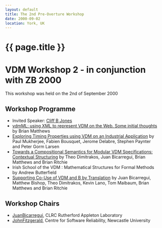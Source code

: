 ```yaml
---
layout: default
title: The 2nd Pre-Overture Workshop
date: 2000-09-02
location: York, UK
---
```


# {{ page.title }}

VDM Workshop 2 - in conjunction with ZB 2000
============================================

This workshop was held on the 2nd of September 2000

Workshop Programme
------------------

-   Invited Speaker: [Cliff B
    Jones](http://www.cs.ncl.ac.uk/people/home.php?name=Cliff.Jones)
-   [ vdmML: using XML to represent VDM on the Web. Some initial
    thoughts](pre2/Ws2_vdmml.pdf "wikilink") by Brian Matthews
-   [ Exploring Timing Properties using VDM on an Industrial
    Application](pre2/Ws2_vicepaper.pdf "wikilink") by Paul Mukherjee, Fabien
    Bousquet, Jerome Delabre, Stephen Paynter and Peter Gorm Larsen
-   [ Towards a Compositional Semantics for Modular VDM Specifications:
    Contextual Structuring](pre2/Ws2_vdmmodules.pdf "wikilink") by Theo
    Dimitrakos, Juan Bicarregui, Brian Matthews and Brian Ritchie
-   Irish School of the VDM : Mathematical Structures for Formal Methods
    by Andrew Butterfield
-   [ Supporting Co-Use of VDM and B by
    Translation](pre2/Ws2_supporting-co-use-of-VDM-B.pdf "wikilink") by Juan
    Bicarregui, Matthew Bishop, Theo Dimitrakos, Kevin Lano, Tom
    Maibaum, Brian Matthews and Brian Ritchie

Workshop Chairs
---------------

-   [JuanBicarregui](mailto:J.C.Bicarregui@rl.ac.uk), CLRC Rutherford
    Appleton Laboratory
-   [JohnFitzgerald](mailto:John.Fitzgerald@ncl.ac.uk), Centre for
    Software Reliability, Newcastle University


